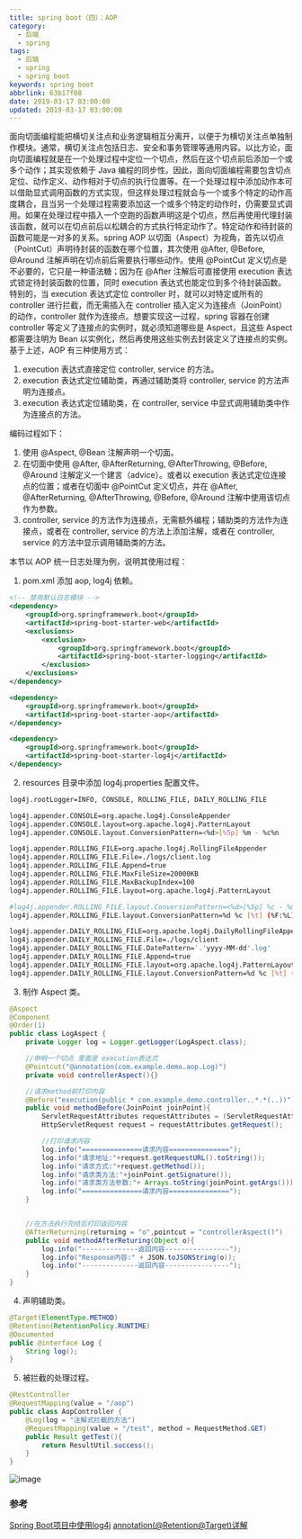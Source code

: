 ```yaml
---
title: spring boot（四）：AOP
category:
  - 后端
  - spring
tags:
  - 后端
  - spring
  - spring boot
keywords: spring boot
abbrlink: 63b17f08
date: 2019-03-17 03:00:00
updated: 2019-03-17 03:00:00
---
```


面向切面编程能把横切关注点和业务逻辑相互分离开，以便于为横切关注点单独制作模块。通常，横切关注点包括日志、安全和事务管理等通用内容。以比方论，面向切面编程就是在一个处理过程中定位一个切点，然后在这个切点前后添加一个或多个动作；其实现依赖于 Java 编程的同步性。因此，面向切面编程需要包含切点定位、动作定义、动作相对于切点的执行位置等。在一个处理过程中添加动作本可以借助显式调用函数的方式实现，但这样处理过程就会与一个或多个特定的动作高度耦合，且当另一个处理过程需要添加这一个或多个特定的动作时，仍需要显式调用。如果在处理过程中插入一个空跑的函数声明这是个切点，然后再使用代理封装该函数，就可以在切点前后以松耦合的方式执行特定动作了。特定动作和待封装的函数可能是一对多的关系。spring AOP 以切面（Aspect）为视角，首先以切点（PointCut）声明待封装的函数在哪个位置，其次使用 @After, @Before, @Around 注解声明在切点前后需要执行哪些动作。使用 @PointCut 定义切点是不必要的，它只是一种语法糖；因为在 @After 注解后可直接使用 execution 表达式锁定待封装函数的位置，同时 execution 表达式也能定位到多个待封装函数。特别的，当 execution 表达式定位 controller 时，就可以对特定或所有的 controller 进行拦截，而无需插入在 controller 插入定义为连接点（JoinPoint）的动作，controller 就作为连接点。想要实现这一过程，spring 容器在创建 controller 等定义了连接点的实例时，就必须知道哪些是 Aspect，且这些 Aspect 都需要注明为 Bean 以实例化，然后再使用这些实例去封装定义了连接点的实例。基于上述，AOP 有三种使用方式：

1. execution 表达式直接定位 controller, service 的方法。
2. execution 表达式定位辅助类，再通过辅助类将 controller, service 的方法声明为连接点。
3. execution 表达式定位辅助类，在 controller, service 中显式调用辅助类中作为连接点的方法。

编码过程如下：

1. 使用 @Aspect, @Bean 注解声明一个切面。
2. 在切面中使用 @After, @AfterReturning, @AfterThrowing, @Before, @Around 注解定义一个建言（advice）。或者以 execution 表达式定位连接点的位置；或者在切面中 @PointCut 定义切点，并在 @After, @AfterReturning, @AfterThrowing, @Before, @Around 注解中使用该切点作为参数。
3. controller, service 的方法作为连接点，无需额外编程；辅助类的方法作为连接点，或者在 controller, service 的方法上添加注解，或者在 controller, service 的方法中显示调用辅助类的方法。

本节以 AOP 统一日志处理为例，说明其使用过程：

1. pom.xml 添加 aop, log4j 依赖。

```xml
<!-- 禁用默认日志模块 -->
<dependency>
    <groupId>org.springframework.boot</groupId>
    <artifactId>spring-boot-starter-web</artifactId>
    <exclusions>
        <exclusion>
            <groupId>org.springframework.boot</groupId>
            <artifactId>spring-boot-starter-logging</artifactId>
        </exclusion>
    </exclusions>
</dependency>

<dependency>
    <groupId>org.springframework.boot</groupId>
    <artifactId>spring-boot-starter-aop</artifactId>
</dependency>

<dependency>
    <groupId>org.springframework.boot</groupId>
    <artifactId>spring-boot-starter-log4j</artifactId>
</dependency>
```

2. resources 目录中添加 log4j.properties 配置文件。

```bash
log4j.rootLogger=INFO, CONSOLE, ROLLING_FILE, DAILY_ROLLING_FILE

log4j.appender.CONSOLE=org.apache.log4j.ConsoleAppender
log4j.appender.CONSOLE.layout=org.apache.log4j.PatternLayout
log4j.appender.CONSOLE.layout.ConversionPattern=<%d>[%5p] %m - %c%n

log4j.appender.ROLLING_FILE=org.apache.log4j.RollingFileAppender
log4j.appender.ROLLING_FILE.File=./logs/client.log
log4j.appender.ROLLING_FILE.Append=true
log4j.appender.ROLLING_FILE.MaxFileSize=20000KB
log4j.appender.ROLLING_FILE.MaxBackupIndex=100
log4j.appender.ROLLING_FILE.layout=org.apache.log4j.PatternLayout

#log4j.appender.ROLLING_FILE.layout.ConversionPattern=<%d>[%5p] %c - %m%n
log4j.appender.ROLLING_FILE.layout.ConversionPattern=%d %c [%t] (%F:%L) %-5p --> %m%n

log4j.appender.DAILY_ROLLING_FILE=org.apache.log4j.DailyRollingFileAppender
log4j.appender.DAILY_ROLLING_FILE.File=./logs/client
log4j.appender.DAILY_ROLLING_FILE.DatePattern='.'yyyy-MM-dd'.log'
log4j.appender.DAILY_ROLLING_FILE.Append=true
log4j.appender.DAILY_ROLLING_FILE.layout=org.apache.log4j.PatternLayout
log4j.appender.DAILY_ROLLING_FILE.layout.ConversionPattern=%d %c [%t] (%F:%L) %-5p --> %m%n
```

3. 制作 Aspect 类。

```java
@Aspect
@Component
@Order(1)
public class LogAspect {
    private Logger log = Logger.getLogger(LogAspect.class);

    //申明一个切点 里面是 execution表达式
    @Pointcut("@annotation(com.example.demo.aop.Log)")
    private void controllerAspect(){}

    //请求method前打印内容
    @Before("execution(public * com.example.demo.controller..*.*(..))")
    public void methodBefore(JoinPoint joinPoint){
        ServletRequestAttributes requestAttributes = (ServletRequestAttributes) RequestContextHolder.getRequestAttributes();
        HttpServletRequest request = requestAttributes.getRequest();

        //打印请求内容
        log.info("===============请求内容===============");
        log.info("请求地址:"+request.getRequestURL().toString());
        log.info("请求方式:"+request.getMethod());
        log.info("请求类方法:"+joinPoint.getSignature());
        log.info("请求类方法参数:"+ Arrays.toString(joinPoint.getArgs()));
        log.info("===============请求内容===============");
    }


    //在方法执行完结后打印返回内容
    @AfterReturning(returning = "o",pointcut = "controllerAspect()")
    public void methodAfterReturing(Object o){
        log.info("--------------返回内容----------------");
        log.info("Response内容:" + JSON.toJSONString(o));
        log.info("--------------返回内容----------------");
    }
}
```

4. 声明辅助类。

```java
@Target(ElementType.METHOD)
@Retention(RetentionPolicy.RUNTIME)
@Documented
public @interface Log {
    String log();
}
```

5. 被拦截的处理过程。

```java
@RestController
@RequestMapping(value = "/aop")
public class AopController {
    @Log(log = "注解式拦截的方法")
    @RequestMapping(value = "/test", method = RequestMethod.GET)
    public Result getTest(){
        return ResultUtil.success();
    }
}
```

![image](aop.png)

### 参考

[Spring Boot项目中使用log4j](https://blog.csdn.net/xiaoxiaoyusheng2012/article/details/79486784)
[annotation(@Retention@Target)详解](https://www.cnblogs.com/gmq-sh/p/4798194.html)
